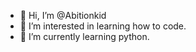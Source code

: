 - 👋 Hi, I’m @Abitionkid
- 👀 I’m interested in learning how to code.
- 🌱 I’m currently learning python.


<!---
Abitionkid/Abitionkid is a ✨ special ✨ repository because its `README.md` (this file) appears on your GitHub profile.
You can click the Preview link to take a look at your changes.
--->
